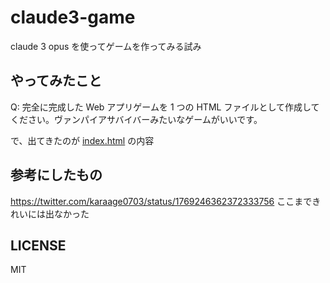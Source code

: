 # claude3-game

claude 3 opus を使ってゲームを作ってみる試み

## やってみたこと

Q: 完全に完成した Web アプリゲームを 1 つの HTML ファイルとして作成してください。ヴァンパイアサバイバーみたいなゲームがいいです。

で、出てきたのが [index.html](public/index.html) の内容

## 参考にしたもの

https://twitter.com/karaage0703/status/1769246362372333756
ここまできれいには出なかった

## LICENSE

MIT

